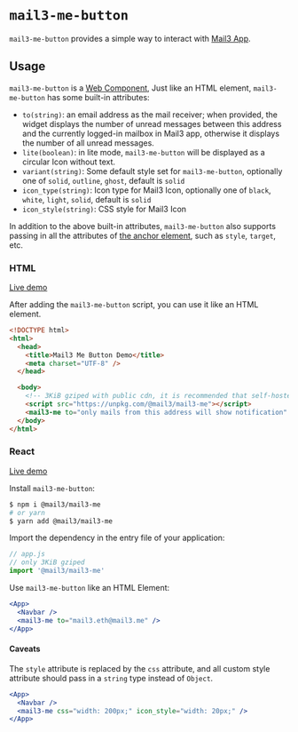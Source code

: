 # `mail3-me-button`

`mail3-me-button`  provides a simple way to interact with [Mail3 App](https://app.mail3.me).

## Usage

`mail3-me-button` is a [Web Component](https://developer.mozilla.org/en-US/docs/Web/Web_Components), Just like an HTML element, `mail3-me-button` has some built-in attributes:

* `to(string)`: an email address as the mail receiver; when provided, the widget displays the number of unread messages between this address and the currently logged-in mailbox in Mail3 app, otherwise it displays the number of all unread messages.
* `lite(boolean)`: in lite mode, `mail3-me-button` will be displayed as a circular Icon without text.
* `variant(string)`: Some default style set for `mail3-me-button`, optionally one of `solid`, `outline`, `ghost`, default is `solid`
* `icon_type(string)`: Icon type for Mail3 Icon, optionally one of `black`, `white`, `light`, `solid`, default is `solid`
* `icon_style(string)`: CSS style for Mail3 Icon

In addition to the above built-in attributes, `mail3-me-button` also supports passing in all the attributes of [the anchor element](https://developer.mozilla.org/en-US/docs/Web/HTML/Element/a), such as `style`, `target`, etc.

### HTML

[Live demo](https://stackblitz.com/edit/mail3-me?file=index.html)

After adding the `mail3-me-button` script, you can use it like an HTML element.

```html
<!DOCTYPE html>
<html>
  <head>
    <title>Mail3 Me Button Demo</title>
    <meta charset="UTF-8" />
  </head>

  <body>
    <!-- 3KiB gziped with public cdn, it is recommended that self-hosted this script -->
    <script src="https://unpkg.com/@mail3/mail3-me"></script>
    <mail3-me to="only mails from this address will show notification" />
  </body>
</html>
```

### React

[Live demo](https://stackblitz.com/edit/mail3-me-react?file=src%2Fstyle.css,src%2FApp.js,src%2Findex.js)

Install `mail3-me-button`:

```bash
$ npm i @mail3/mail3-me
# or yarn
$ yarn add @mail3/mail3-me
```

Import the dependency in the entry file of your application:

```js
// app.js
// only 3KiB gziped
import '@mail3/mail3-me'
```

Use `mail3-me-button` like an HTML Element:

```jsx
<App>
  <Navbar />
  <mail3-me to="mail3.eth@mail3.me" />
</App>
```

#### Caveats

The `style` attribute is replaced by the `css` attribute, and all custom style attribute should pass in a `string` type instead of `Object`.

```jsx
<App>
  <Navbar />
  <mail3-me css="width: 200px;" icon_style="width: 20px;" />
</App>
```
